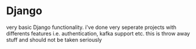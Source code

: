 # Django
very basic Django functionality.
i've done very seperate projects with differents features i.e. authentication, kafka support etc.
this is throw away stuff and should not be taken seriously
